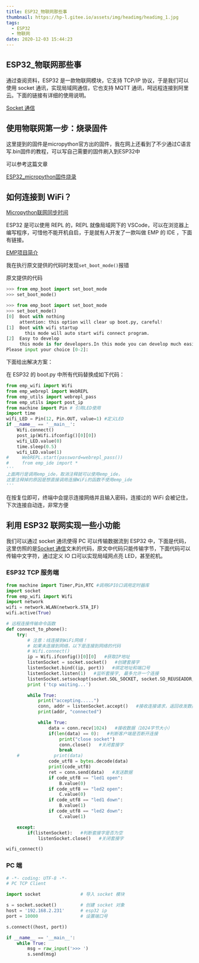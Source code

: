 ```yaml
---
title: ESP32_物联网那些事
thumbnail: https://hp-l.gitee.io/assets/img/headimg/headimg_1.jpg
tags:
  - ESP32
  - 物联网
date: 2020-12-03 15:44:23
---
```


## ESP32\_物联网那些事

通过查阅资料，ESP32 是一款物联网模块，它支持 TCP/IP 协议，于是我们可以使用 socket 通讯，实现局域网通信，它也支持 MQTT 通讯，呵远程连接到阿里云。下面的链接有详细的使用说明。

[Socket 通信](http://www.1zlab.com/wiki/micropython-esp32/sockets/)

## 使用物联网第一步：烧录固件

这里提到的固件是micropython官方出的固件，我在网上还看到了不少通过C语言写.bin固件的教程，可以写自己需要的固件刷入到ESP32中

可以参考这篇文章

[ESP32_micropython固件烧录](https://hp-l.gitee.io/2020/11/05/ESP32-micropython%E5%9B%BA%E4%BB%B6%E7%83%A7%E5%BD%95/esp32-micropython%E5%9B%BA%E4%BB%B6%E7%83%A7%E5%BD%95/?t=1606983183242)

## 如何连接到 WiFi？

[Micropython联网同步时间](https://hp-l.gitee.io/2020/11/09/micropython%E8%81%94%E7%BD%91%E5%90%8C%E6%AD%A5%E6%97%B6%E9%97%B4/micropython%E8%81%94%E7%BD%91%E5%90%8C%E6%AD%A5%E6%97%B6%E9%97%B4/?t=1606983747012)

ESP32 是可以使用 REPL 的，REPL 就像局域网下的 VSCode，可以在浏览器上编写程序，可惜他不能开机自启，于是就有人开发了一款叫做 EMP 的 IDE ，下面有链接。

[EMP项目简介](http://www.1zlab.com/wiki/micropython-esp32/emp-project/
)

我在执行原文提供的代码时发现`set_boot_mode()`报错

原文提供的代码

```python
>>> from emp_boot import set_boot_mode
>>> set_boot_mode()

>>> from emp_boot import set_boot_mode
>>> set_boot_mode()
[0]  Boot with nothing
     attention: this option will clear up boot.py, careful!
[1]  Boot with wifi startup
       this mode will auto start wifi connect program.
[2]  Easy to develop
     this mode is for developers.In this mode you can develop much easier via EMP-         IDE(emp.1zlab.com)
Please input your choice [0-2]:
```


下面给出解决方案：

在 ESP32 的 boot.py 中所有代码替换成如下代码：

```python
from emp_wifi import Wifi
from emp_webrepl import WebREPL
from emp_utils import webrepl_pass
from emp_utils import post_ip
from machine import Pin # 引用LED使用
import time
wifi_LED = Pin(12, Pin.OUT, value=1) #定义LED
if __name__ == '__main__':
    Wifi.connect()
    post_ip(Wifi.ifconfig()[0][0])
    wifi_LED.value(0)
    time.sleep(0.5)
    wifi_LED.value(1)
#     WebREPL.start(password=webrepl_pass())
#     from emp_ide import *
'''
上面两行是调用emp_ide，取消注释就可以使用emp_ide，
这里注释掉的原因是想直接调用连接WiFi的函数不使用emp_ide
'''

```

在按复位即可，终端中会提示连接网络并且输入密码，连接过的 WiFi 会被记住，下次连接自动连，非常方便

## 利用 ESP32 联网实现一些小功能

我们可以通过 socket 通讯使得 PC 可以传输数据流到 ESP32 中，下面是代码，这里仿照的是[Socket 通信](http://www.1zlab.com/wiki/micropython-esp32/sockets/)文末的代码，原文中代码只能传输字节，下面代码可以传输中文字符，通过定义 IO 口可以实现局域网点亮 LED，甚至舵机。

### ESP32 TCP 服务端

```python
from machine import Timer,Pin,RTC #调用GPIO口调用定时器库
import socket
from emp_wifi import Wifi
import network
wifi = network.WLAN(network.STA_IF)
wifi.active(True)

# 远程连接传输命令函数
def connect_to_phone():
    try:
        # 注意：线连接到WiFi网络！
        # 如果未连接到网络，以下是连接到网络的代码
        # Wifi.connect()
        ip = Wifi.ifconfig()[0][0]   #获取IP地址
        listenSocket = socket.socket()   #创建套接字
        listenSocket.bind((ip, port))   #绑定地址和端口号
        listenSocket.listen(1)   #监听套接字, 最多允许一个连接
        listenSocket.setsockopt(socket.SOL_SOCKET, socket.SO_REUSEADDR, 1)   #设置套接字
        print ('tcp waiting...')

        while True:
            print("accepting.....")
            conn, addr = listenSocket.accept()   #接收连接请求，返回收发数据的套接字对象和客户端地址
            print(addr, "connected")

            while True:
                data = conn.recv(1024)   #接收数据（1024字节大小）
                if(len(data) == 0):   #判断客户端是否断开连接
                    print("close socket")
                    conn.close()   #关闭套接字
                    break
    #             print(data)
                code_utf8 = bytes.decode(data)
                print(code_utf8)
                ret = conn.send(data)   #发送数据
                if code_utf8 == "led1 open":
                    B.value(0)
                if code_utf8 == "led2 open":
                    C.value(0)
                if code_utf8 == "led1 down":
                    B.value(1)
                if code_utf8 == "led2 down":
                    C.value(1)

    except:
        if(listenSocket):   #判断套接字是否为空
            listenSocket.close()   #关闭套接字

wifi_connect()
```

### PC 端

```python
# -*- coding: UTF-8 -*-
# PC TCP Client

import socket               # 导入 socket 模块

s = socket.socket()         # 创建 socket 对象
host = '192.168.2.231'      # esp32 ip
port = 10000                # 设置端口号

s.connect((host, port))

if __name__ == '__main__':
    while True:
        msg = raw_input('>>> ')
        s.send(msg)
```



